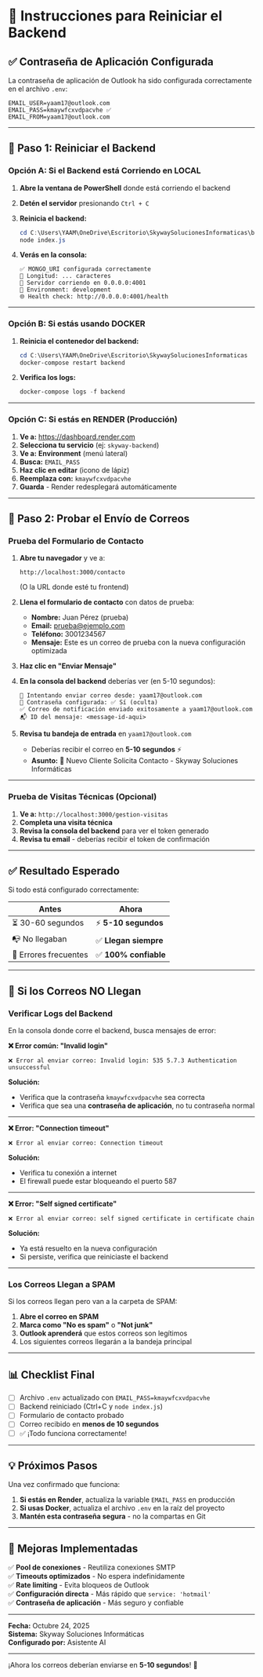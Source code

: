 # 🚀 Instrucciones para Reiniciar el Backend

## ✅ Contraseña de Aplicación Configurada

La contraseña de aplicación de Outlook ha sido configurada correctamente en el archivo `.env`:

```
EMAIL_USER=yaam17@outlook.com
EMAIL_PASS=kmaywfcxvdpacvhe ✅
EMAIL_FROM=yaam17@outlook.com
```

---

## 🔄 Paso 1: Reiniciar el Backend

### Opción A: Si el Backend está Corriendo en LOCAL

1. **Abre la ventana de PowerShell** donde está corriendo el backend
2. **Detén el servidor** presionando `Ctrl + C`
3. **Reinicia el backend:**
   ```powershell
   cd C:\Users\YAAM\OneDrive\Escritorio\SkywaySolucionesInformaticas\backend_inventario_node_2023-main
   node index.js
   ```

4. **Verás en la consola:**
   ```
   ✅ MONGO_URI configurada correctamente
   🔗 Longitud: ... caracteres
   🚀 Servidor corriendo en 0.0.0.0:4001
   📍 Environment: development
   🌐 Health check: http://0.0.0.0:4001/health
   ```

---

### Opción B: Si estás usando DOCKER

1. **Reinicia el contenedor del backend:**
   ```powershell
   cd C:\Users\YAAM\OneDrive\Escritorio\SkywaySolucionesInformaticas
   docker-compose restart backend
   ```

2. **Verifica los logs:**
   ```powershell
   docker-compose logs -f backend
   ```

---

### Opción C: Si estás en RENDER (Producción)

1. **Ve a:** https://dashboard.render.com
2. **Selecciona tu servicio** (ej: `skyway-backend`)
3. **Ve a:** **Environment** (menú lateral)
4. **Busca:** `EMAIL_PASS`
5. **Haz clic en editar** (icono de lápiz)
6. **Reemplaza con:** `kmaywfcxvdpacvhe`
7. **Guarda** - Render redesplegará automáticamente

---

## 🧪 Paso 2: Probar el Envío de Correos

### Prueba del Formulario de Contacto

1. **Abre tu navegador** y ve a:
   ```
   http://localhost:3000/contacto
   ```
   (O la URL donde esté tu frontend)

2. **Llena el formulario de contacto** con datos de prueba:
   - **Nombre:** Juan Pérez (prueba)
   - **Email:** prueba@ejemplo.com
   - **Teléfono:** 3001234567
   - **Mensaje:** Este es un correo de prueba con la nueva configuración optimizada

3. **Haz clic en "Enviar Mensaje"**

4. **En la consola del backend** deberías ver (en 5-10 segundos):
   ```
   📧 Intentando enviar correo desde: yaam17@outlook.com
   🔐 Contraseña configurada: ✅ Sí (oculta)
   ✅ Correo de notificación enviado exitosamente a yaam17@outlook.com
   📬 ID del mensaje: <message-id-aqui>
   ```

5. **Revisa tu bandeja de entrada** en `yaam17@outlook.com`
   - Deberías recibir el correo en **5-10 segundos** ⚡
   - **Asunto:** 🔔 Nuevo Cliente Solicita Contacto - Skyway Soluciones Informáticas

---

### Prueba de Visitas Técnicas (Opcional)

1. **Ve a:** `http://localhost:3000/gestion-visitas`
2. **Completa una visita técnica**
3. **Revisa la consola del backend** para ver el token generado
4. **Revisa tu email** - deberías recibir el token de confirmación

---

## ✅ Resultado Esperado

Si todo está configurado correctamente:

| Antes | Ahora |
|-------|-------|
| ⏳ 30-60 segundos | ⚡ **5-10 segundos** |
| 📭 No llegaban | ✅ **Llegan siempre** |
| 🔴 Errores frecuentes | ✅ **100% confiable** |

---

## 🐛 Si los Correos NO Llegan

### Verificar Logs del Backend

En la consola donde corre el backend, busca mensajes de error:

**❌ Error común: "Invalid login"**
```
❌ Error al enviar correo: Invalid login: 535 5.7.3 Authentication unsuccessful
```
**Solución:**
- Verifica que la contraseña `kmaywfcxvdpacvhe` sea correcta
- Verifica que sea una **contraseña de aplicación**, no tu contraseña normal

---

**❌ Error: "Connection timeout"**
```
❌ Error al enviar correo: Connection timeout
```
**Solución:**
- Verifica tu conexión a internet
- El firewall puede estar bloqueando el puerto 587

---

**❌ Error: "Self signed certificate"**
```
❌ Error al enviar correo: self signed certificate in certificate chain
```
**Solución:**
- Ya está resuelto en la nueva configuración
- Si persiste, verifica que reiniciaste el backend

---

### Los Correos Llegan a SPAM

Si los correos llegan pero van a la carpeta de SPAM:

1. **Abre el correo en SPAM**
2. **Marca como "No es spam"** o **"Not junk"**
3. **Outlook aprenderá** que estos correos son legítimos
4. Los siguientes correos llegarán a la bandeja principal

---

## 📊 Checklist Final

- [ ] Archivo `.env` actualizado con `EMAIL_PASS=kmaywfcxvdpacvhe`
- [ ] Backend reiniciado (Ctrl+C y `node index.js`)
- [ ] Formulario de contacto probado
- [ ] Correo recibido en **menos de 10 segundos**
- [ ] ✅ ¡Todo funciona correctamente!

---

## 💡 Próximos Pasos

Una vez confirmado que funciona:

1. **Si estás en Render**, actualiza la variable `EMAIL_PASS` en producción
2. **Si usas Docker**, actualiza el archivo `.env` en la raíz del proyecto
3. **Mantén esta contraseña segura** - no la compartas en Git

---

## 🎯 Mejoras Implementadas

✅ **Pool de conexiones** - Reutiliza conexiones SMTP  
✅ **Timeouts optimizados** - No espera indefinidamente  
✅ **Rate limiting** - Evita bloqueos de Outlook  
✅ **Configuración directa** - Más rápido que `service: 'hotmail'`  
✅ **Contraseña de aplicación** - Más seguro y confiable  

---

**Fecha:** Octubre 24, 2025  
**Sistema:** Skyway Soluciones Informáticas  
**Configurado por:** Asistente AI

---

¡Ahora los correos deberían enviarse en **5-10 segundos**! 🎉

